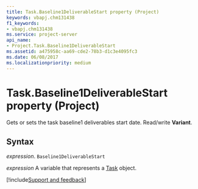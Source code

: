 ```yaml
---
title: Task.Baseline1DeliverableStart property (Project)
keywords: vbapj.chm131438
f1_keywords:
- vbapj.chm131438
ms.service: project-server
api_name:
- Project.Task.Baseline1DeliverableStart
ms.assetid: a475958c-aa69-cde2-78b3-d1c3e4095fc3
ms.date: 06/08/2017
ms.localizationpriority: medium
---
```



# Task.Baseline1DeliverableStart property (Project)

Gets or sets the task baseline1 deliverables start date. Read/write **Variant**.


## Syntax

_expression_. `Baseline1DeliverableStart`

_expression_ A variable that represents a [Task](./Project.Task.md) object.

[!include[Support and feedback](~/includes/feedback-boilerplate.md)]